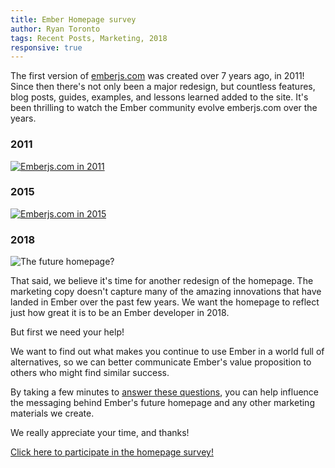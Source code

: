 ```yaml
---
title: Ember Homepage survey
author: Ryan Toronto
tags: Recent Posts, Marketing, 2018
responsive: true
---
```


The first version of [emberjs.com](/) was created over 7 years ago, in 2011! Since then there's not only been a major redesign, but countless features, blog posts, guides, examples, and lessons learned added to the site. It's been thrilling to watch the Ember community evolve emberjs.com over the years.

<div class="grid">
  <div class="col">
    <h3 class="text-center">2011</h3>
    <a href="/images/blog/2018-07-30-ember-homepage-survey/2011.png">
      <img src="/images/blog/2018-07-30-ember-homepage-survey/2011.png" alt="Emberjs.com in 2011">
    </a>
  </div>
  <div class="col">
    <h3 class="text-center">2015</h3>
    <a href="/images/blog/2018-07-30-ember-homepage-survey/2015.png">
      <img src="/images/blog/2018-07-30-ember-homepage-survey/2015.png" alt="Emberjs.com in 2015">
    </a>
  </div>
  <div class="col">
    <h3 class="text-center">2018</h3>
    <img src="/images/blog/2018-07-30-ember-homepage-survey/2018.png" alt="The future homepage?">
  </div>
</div>

<div class="spacer"></div>

That said, we believe it's time for another redesign of the homepage. The marketing copy doesn't capture many of the amazing innovations that have landed in Ember over the past few years. We want the homepage to reflect just how great it is to be an Ember developer in 2018.

But first we need your help!

We want to find out what makes you continue to use Ember in a world full of alternatives, so we can better communicate Ember's value proposition to others who might find similar success.

By taking a few minutes to [answer these questions](/homepage-survey), you can help influence the messaging behind Ember's future homepage and any other marketing materials we create.

We really appreciate your time, and thanks!

[Click here to participate in the homepage survey!](/homepage-survey)
